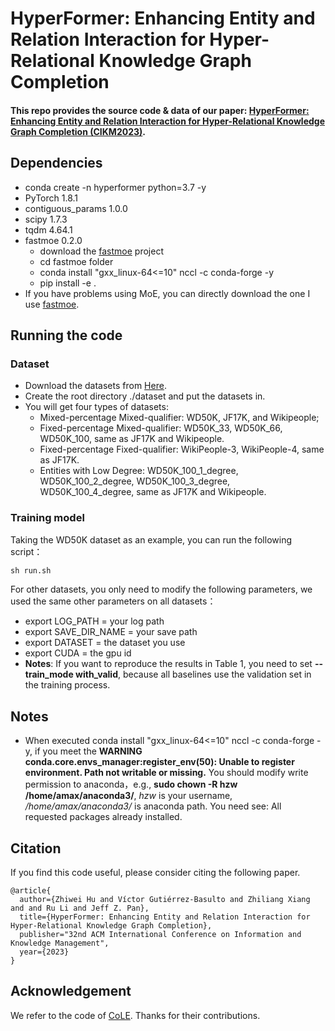 # HyperFormer: Enhancing Entity and Relation Interaction for Hyper-Relational Knowledge Graph Completion
#### This repo provides the source code & data of our paper: [HyperFormer: Enhancing Entity and Relation Interaction for Hyper-Relational Knowledge Graph Completion (CIKM2023)](https://arxiv.org/pdf/2308.06512.pdf).
## Dependencies
* conda create -n hyperformer python=3.7 -y
* PyTorch 1.8.1
* contiguous_params 1.0.0
* scipy 1.7.3
* tqdm 4.64.1
* fastmoe 0.2.0
  * download the [fastmoe](https://github.com/laekov/fastmoe) project
  * cd fastmoe folder
  * conda install "gxx_linux-64<=10" nccl -c conda-forge -y 
  * pip install -e .
* If you have problems using MoE, you can directly download the one I use [fastmoe](https://drive.google.com/file/d/1c3ijOe5PacVWyfmD2amUk0dpTbsjIHIS/view?usp=sharing).
## Running the code
### Dataset
* Download the datasets from [Here](https://drive.google.com/drive/folders/1FBopRFRe7NS75w3NvzKTW_QyqvgKRyqC?usp=drive_link).
* Create the root directory ./dataset and put the datasets in.
* You will get four types of datasets:
  * Mixed-percentage Mixed-qualifier: WD50K, JF17K, and Wikipeople;
  * Fixed-percentage Mixed-qualifier: WD50K_33, WD50K_66, WD50K_100, same as JF17K and Wikipeople.
  * Fixed-percentage Fixed-qualifier: WikiPeople-3, WikiPeople-4, same as JF17K.
  * Entities with Low Degree: WD50K_100_1_degree, WD50K_100_2_degree, WD50K_100_3_degree, WD50K_100_4_degree, same as JF17K and Wikipeople.

### Training model
Taking the WD50K dataset as an example, you can run the following script：
```python
sh run.sh
```
For other datasets, you only need to modify the following parameters, we used the same other parameters on all datasets：
* export LOG_PATH = your log path
* export SAVE_DIR_NAME = your save path
* export DATASET = the dataset you use
* export CUDA = the gpu id
* **Notes**: If you want to reproduce the results in Table 1, you need to set **--train_mode with_valid**, because all baselines use the validation set in the training process.

## Notes
* When executed conda install "gxx_linux-64<=10" nccl -c conda-forge -y, if you meet the **WARNING conda.core.envs_manager:register_env(50): Unable to register environment. Path not writable or missing.** You should modify write permission to anaconda，e.g., **sudo chown -R hzw /home/amax/anaconda3/**, *hzw* is your username, */home/amax/anaconda3/* is anaconda path. You need see: All requested packages already installed.

## Citation
If you find this code useful, please consider citing the following paper.
```
@article{
  author={Zhiwei Hu and Víctor Gutiérrez-Basulto and Zhiliang Xiang and and Ru Li and Jeff Z. Pan},
  title={HyperFormer: Enhancing Entity and Relation Interaction for Hyper-Relational Knowledge Graph Completion},
  publisher="32nd ACM International Conference on Information and Knowledge Management",
  year={2023}
}
```

## Acknowledgement
We refer to the code of [CoLE](https://github.com/nju-websoft/CoLE). Thanks for their contributions.
